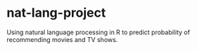 # nat-lang-project
Using natural language processing in R to predict probability of recommending  movies and TV shows.
